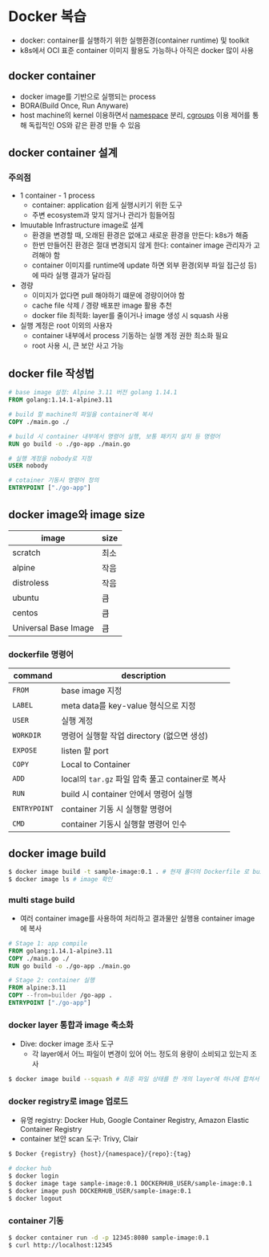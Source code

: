 # Docker 복습

- docker: container를 실행하기 위한 실행환경(container runtime) 및 toolkit
- k8s에서 OCI 표준 container 이미지 활용도 가능하나 아직은 docker 많이 사용

## docker container

- docker image를 기반으로 실행되는 process
- BORA(Build Once, Run Anyware)
- host machine의 kernel 이용하면서 [namespace](../../../Study_CS/Terms/Terms.md#namespace) 분리, [cgroups](../../../Study_CS/Terms/Terms.md#cgroup) 이용 제어를 통해 독립적인 OS와 같은 환경 만들 수 있음

## docker container 설계

### 주의점

- 1 container - 1 process
  - container: application 쉽게 실행시키기 위한 도구
  - 주변 ecosystem과 맞지 않거나 관리가 힘들어짐
- Imuutable Infrastructure image로 설계
  - 환경을 변경할 때, 오래된 환경은 없애고 새로운 환경을 만든다: k8s가 해줌
  - 한번 만들어진 환경은 절대 변경되지 않게 한다: container image 관리자가 고려해야 함
  - container 이미지를 runtime에 update 하면 외부 환경(외부 파일 접근성 등)에 따라 실행 결과가 달라짐
- 경량
  - 이미지가 없다면 pull 해야하기 떄문에 경량이어야 함
  - cache file 삭제 / 경량 배포판 image 활용 추천
  - docker file 최적화: layer를 줄이거나 image 생성 시 squash 사용
- 실행 계정은 root 이외의 사용자
  - container 내부에서 process 기동하는 실행 계정 권한 최소화 필요
  - root 사용 시, 큰 보안 사고 가능
  
## docker file 작성법

```Dockerfile
# base image 설정: Alpine 3.11 버전 golang 1.14.1
FROM golang:1.14.1-alpine3.11

# build 할 machine의 파일을 container에 복사
COPY ./main.go ./

# build 시 container 내부에서 명령어 실행, 보통 패키지 설치 등 명령어
RUN go build -o ./go-app ./main.go

# 실행 계정을 nobody로 지정
USER nobody

# cotainer 기동시 명령어 정의
ENTRYPOINT ["./go-app"]
```

## docker image와 image size

image | size
-- | --
scratch | 최소
alpine | 작음
distroless | 작음
ubuntu | 큼
centos | 큼
Universal Base Image | 큼

### dockerfile 명령어

command | description
-- | --
`FROM` | base image 지정
`LABEL` | meta data를 key-value 형식으로 지정
`USER` | 실행 계정
`WORKDIR` | 명령어 실행할 작업 directory (없으면 생성)
`EXPOSE` | listen 할 port
`COPY` | Local to Container
`ADD` | local의 `tar.gz` 파일 압축 풀고 container로 복사
`RUN` | build 시 container 안에서 명령어 실행
`ENTRYPOINT` | container 기동 시 실행할 명령어
`CMD` | container 기동시 실행할 명령어 인수

## docker image build

```bash
$ docker image build -t sample-image:0.1 . # 현재 폴더의 Dockerfile 로 build
$ docker image ls # image 확인
```

### multi stage build

- 여러 container image를 사용하여 처리하고 결과물만 실행용 container image에 복사

```Dockerfile
# Stage 1: app compile
FROM golang:1.14.1-alpine3.11
COPY ./main.go ./
RUN go build -o ./go-app ./main.go

# Stage 2: container 실행
FROM alpine:3.11
COPY --from=builder /go-app .
ENTRYPOINT ["./go-app"]
```

### docker layer 통합과 image 축소화

- Dive: docker image 조사 도구
  - 각 layer에서 어느 파일이 변경이 있어 어느 정도의 용량이 소비되고 있는지 조사

```bash
$ docker image build --squash # 최종 파일 상태를 한 개의 layer에 하나에 합쳐서 container image 축소
```

### docker registry로 image 업로드

- 유명 registry: Docker Hub, Google Container Registry, Amazon Elastic Container Registry
- container 보안 scan 도구: Trivy, Clair

```bash
$ Docker {registry} {host}/{namespace}/{repo}:{tag}

# docker hub
$ docker login
$ docker image tage sample-image:0.1 DOCKERHUB_USER/sample-image:0.1
$ docker image push DOCKERHUB_USER/sample-image:0.1
$ docker logout
```

### container 기동

```bash
$ docker container run -d -p 12345:8080 sample-image:0.1
$ curl http://localhost:12345
```